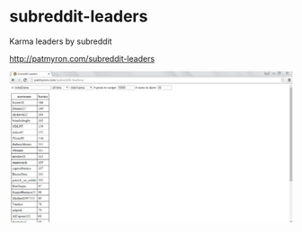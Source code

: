 # subreddit-leaders
Karma leaders by subreddit

<a href="http://patmyron.com/subreddit-leaders">http://patmyron.com/subreddit-leaders</a>

![website screenshot](screenshot.PNG)

